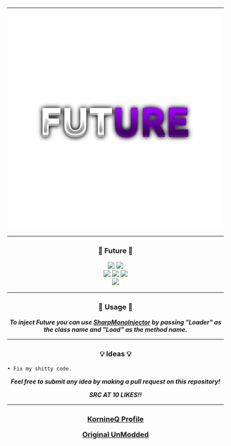 -----

<p align= "center">
  <kbd>
    <img  src="https://github.com/KornineQ/Future/blob/main/future.png?raw=true">
  </kbd>
</p>

-----

### <p align="center">💙 Future 💙</p>
<p align= "center">
  <img src="https://img.shields.io/github/last-commit/KornineQ/Future">
  <img src="https://img.shields.io/github/license/waxnet/KornineQ/Future">
  <br>
  <img src="https://img.shields.io/github/stars/KornineQ/Future">
  <img src="https://img.shields.io/github/forks/KornineQ/Future">
  <img src="https://img.shields.io/github/downloads/KornineQ/Future/total.svg">
  <br>
  <img src="https://img.shields.io/github/languages/top/KornineQ/Future">
</p>

-----

### <p align="center">🔑 Usage 🔑</p>
<p align="center"><i><b>
To inject Future you can use <a href="https://github.com/warbler/SharpMonoInjector">SharpMonoInjector</a>
by passing "Loader" as the class name and "Load" as the method name.
</b></i></p>

-----

### <p align="center">💡 Ideas 💡</p>

    • Fix my shitty code.

<p align="center"><i><b>Feel free to submit any idea by making a pull request on this repository!</b></i></p>
<p align="center"><i><b>SRC AT 10 LIKES!!</b></i></p>

-----

### <p align="center"><a href="https://github.com/KornineQ">KornineQ Profile</a></p> <p align="center"><a href="https://github.com/waxnet/NetWare/">Original UnModded</a></p> 
